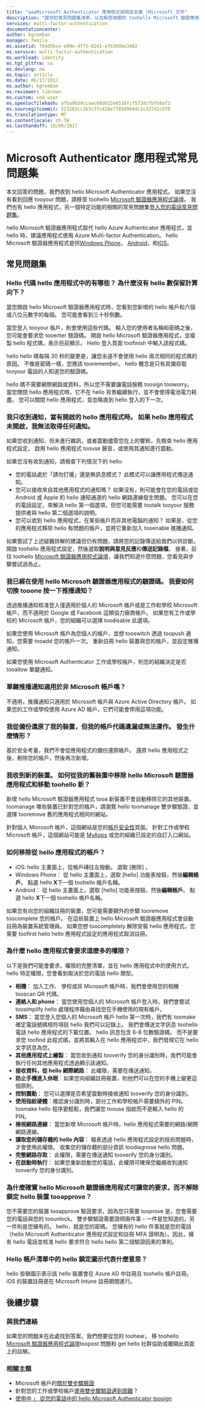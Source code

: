 ```yaml
---
title: "aaaMicrosoft Authenticator 應用程式說明及支援 |Microsoft 文件"
description: "提供的常見問題集清單，以及解答相關的 toohello Microsoft 驗證應用程式與 Azure Multi-factor Authentication。"
services: multi-factor-authentication
documentationcenter: 
author: kgremban
manager: femila
ms.assetid: f04d5bce-e99e-4f75-82d1-ef6369be3402
ms.service: multi-factor-authentication
ms.workload: identity
ms.tgt_pltfrm: na
ms.devlang: na
ms.topic: article
ms.date: 06/17/2017
ms.author: kgremban
ms.reviewer: librown
ms.custom: end-user
ms.openlocfilehash: afba9b59ccaac60d022e8516fcf573dcfbf68af2
ms.sourcegitcommit: 523283cc1b3c37c428e77850964dc1c33742c5f0
ms.translationtype: MT
ms.contentlocale: zh-TW
ms.lasthandoff: 10/06/2017
---
```

# <a name="microsoft-authenticator-app-faq"></a>Microsoft Authenticator 應用程式常見問題集

本文回答的問題，我們收到 hello Microsoft Authenticator 應用程式。 如果您沒有看到回應 tooyour 問題，請移至 toohello [Microsoft 驗證器應用程式論壇](https://social.technet.microsoft.com/Forums/en-US/home?forum=MicrosoftAuthenticatorApp)。 我們也有 hello 應用程式，另一個特定功能的相關的常見問題集[登入您的電話常見問題集](microsoft-authenticator-app-phone-signin-faq.md)。

hello Microsoft 驗證器應用程式取代 hello Azure Authenticator 應用程式，並 hello 時，建議應用程式使用 Azure Multi-factor Authentication。 hello Microsoft 驗證器應用程式是供[Windows Phone](http://go.microsoft.com/fwlink/?Linkid=825071)， [Android](http://go.microsoft.com/fwlink/?Linkid=825072)，和[IOS](http://go.microsoft.com/fwlink/?Linkid=825073)。

## <a name="frequently-asked-questions"></a>常見問題集

### <a name="what-are-hello-codes-in-hello-app-for-why-does-hello-number-keep-counting-down"></a>Hello 代碼 hello 應用程式中的有哪些？ 為什麼沒有 hello 數保留計算向下？

當您開啟 hello Microsoft 驗證器應用程式時，您看到您新增的 hello 帳戶和六個或八位元數字的每個。 您可能會看到三十秒倒數。

當您登入 tooyour 帳戶，則會使用這些代碼。 輸入您的使用者名稱和密碼之後，您可能會要求您 tooenter 驗證碼。 開啟 hello Microsoft 驗證器應用程式，並複製 hello 程式碼，表示目前顯示。 Hello 登入頁面 toofinish 中輸入該程式碼。

hello hello 碼每隔 30 秒的變更是，讓您永遠不會使用 hello 兩次相同的程式碼的原因。 不像是密碼一樣，您應該 tooremember。 hello 概念是只有具備存取 tooyour 電話的人知道您的驗證碼。

hello 碼不需要網際網路或資料，所以您不需要讓電話服務 toosign tooworry。 當您關閉 hello 應用程式時，它不在 hello 背景繼續執行，並不會使得電池電力耗盡。 您可以關閉 hello 應用程式，並忽略直到 hello 登入的下一次。  

### <a name="i-only-get-notifications-when-i-have-hello-app-open-if-hello-app-isnt-open-i-dont-get-any-notifications"></a>我只收到通知，當有開啟的 hello 應用程式時。 如果 hello 應用程式未開啟，我無法取得任何通知。

如果您收到通知，但未進行雜訊，或者震動儘管您在上的響鈴，先檢查 hello 應用程式設定。 啟用 hello 應用程式 toouse 聲音，或使用其通知進行震動。

如果您沒有收到通知，請檢查下列情況下的 hello:

- 您的電話處於「請勿打擾」還是無訊息模式？ 此模式可以讓應用程式傳送通知。
- 您可以接收來自其他應用程式的通知嗎？ 如果沒有，則可能會在您的電話或從 Android 或 Apple 的 hello 通知通道的 hello 網路連線發生問題。 您可以在您的電話設定，來解決 hello 第一個選項，但您可能需要 tootalk tooyour 服務提供者與 hello 第二個選項的說明。
- 您可以收到 hello 應用程式，在某些帳戶而非其他電腦的通知？ 如果是，從您的應用程式移除 hello 有問題的帳戶，並將它重新加入 tooenable 推播通知。 

如果嘗試了上述疑難排解的建議但仍有問題，請將您的記錄傳送給我們以供診斷。 開啟 toohello 應用程式設定，然後選取**說明與意見反應**和**傳送記錄檔**。 接著，前往 toohello [Microsoft 驗證器應用程式論壇](https://social.technet.microsoft.com/Forums/en-US/home?forum=MicrosoftAuthenticatorApp)，讓我們知道什麼問題，您看見與步驟嘗試過為止。 

### <a name="im-already-using-hello-microsoft-authenticator-application-for-verification-codes-how-do-i-switch-tooone-click-push-notifications"></a>我已經在使用 hello Microsoft 驗證器應用程式的驗證碼。 我要如何切換 tooone 按一下推播通知？
透過推播通知核准登入僅適用於個人的 Microsoft 帳戶或是工作和學校 Microsoft 帳戶，而不適用於 Google 或 Facebook 這類協力廠商帳戶。 如果您有工作或學校的 Microsoft 帳戶，您的組織可以選擇 toodisable 此選項。

如果您使用 Microsoft 帳戶為您個人的帳戶，並想 tooswitch 透過 toopush 通知，您需要 tooadd 您的帳戶一次。 重新註冊 hello 裝置與您的帳戶，並設定推播通知。  

如果您使用 Microsoft Authenticator 工作或學校帳戶，則您的組織決定是否 tooallow 單鍵通知。

### <a name="do-one-click-push-notifications-work-for-non-microsoft-accounts"></a>單鍵推播通知適用於非 Microsoft 帳戶嗎？
不適用，推播通知只適用於 Microsoft 帳戶與 Azure Active Directory 帳戶。 如果您的工作或學校使用 Azure AD 帳戶，它們可能會停用這項功能。  

### <a name="i-restored-my-device-from-a-backup-and-my-account-codes-are-missing-or-not-working-what-happened"></a>我從備份還原了我的裝置，但我的帳戶代碼遺漏或無法運作。 發生什麼情形？
基於安全考量，我們不會從應用程式的備份還原帳戶。  還原 hello 應用程式之後，刪除您的帳戶，然後再次新增。

### <a name="i-got-a-new-device-how-do-i-remove-hello-microsoft-authenticator-app-from-my-old-device-and-move-toohello-new-one"></a>我收到新的裝置。 如何從我的舊裝置中移除 hello Microsoft 驗證器應用程式和移動 toohello 新？
新增 hello Microsoft 驗證器應用程式 tooa 新裝置不會自動移除它的其他裝置。 toomanage 哪些裝置已針對您的帳戶，請瀏覽 hello toomanage 雙步驟驗證，並選擇 tooremove 舊的應用程式相同的網站。

針對個人 Microsoft 帳戶，這個網站是您的[帳戶安全性](https://account.microsoft.com/security)頁面。 針對工作或學校 Microsoft 帳戶，這個網站可能是 [MyApps](https://myapps.microsoft.com) 或您的組織已設定的自訂入口網站。

### <a name="how-do-i-remove-an-account-from-hello-app"></a>如何移除從 hello 應用程式的帳戶？
* iOS: hello 主畫面上，從帳戶磚往左撥動。 選取 [刪除] 。
* Windows Phone： 從 hello 主畫面上，選取 [hello] 功能表按鈕，然後**編輯帳戶**。 點選 hello **X**下一個 toohello 帳戶名稱。
* Android： 從 hello 主畫面上，選取 [hello] 功能表按鈕，然後**編輯帳戶**。 點選 hello **X**下一個 toohello 帳戶名稱。

如果您有向您的組織註冊的裝置，您可能需要額外的步驟 tooremove toocomplete 您的帳戶。 在這些裝置上 hello Microsoft 驗證器應用程式會自動註冊為裝置系統管理員。 如果您想 toocompletely 解除安裝 hello 應用程式，您需要 toofirst hello hello 應用程式設定的應用程式取消註冊。

### <a name="why-does-hello-app-request-so-many-permissions"></a>為什麼 hello 應用程式會要求這麼多的權限？
以下是我們可能會要求，權限的完整清單，並在 hello 應用程式中的使用方式。 hello 特定權限，您會看到取決於您的電話 hello 類型。

* **相機**： 加入工作、 學校或非 Microsoft 帳戶時，我們會使用您的相機 tooscan QR 代碼。
* **連絡人和 phone**： 當您使用您個人的 Microsoft 帳戶登入時，我們會嘗試 toosimplify hello 處理程序藉由尋找您在手機使用的現有帳戶。
* **SMS**： 當您登入您個人的 Microsoft 帳戶 hello 第一次時，我們有 toomake 確定電話號碼相符項目 hello 我們可以記錄上。 我們會傳送文字訊息 toohello 電話 hello 應用程式的下載位置。 hello 訊息包含 6-8 位數驗證碼。 而不是要求您 toofind 此程式碼，並將其輸入在 hello 應用程式中，我們發現它在 hello 文字訊息為您。
* **其他應用程式上繪製**： 當您收到通知 tooverify 您的身分識別時，我們可能會執行任何其他應用程式透過顯示該通知。
* **接收資料，從 hello 網際網路**： 此權限，需要在傳送通知。
* **防止手機進入休眠**：如果您向組織註冊裝置，則他們可以在您的手機上變更這個原則。
* **控制震動**： 您可以選擇是否希望震動時接收通知 tooverify 您的身分識別。
* **使用指紋硬體**︰確認身分識別時，部分工作和學校帳戶需要額外的 PIN。 toomake hello 程序更輕鬆，我們讓您 toouse 指紋而不是輸入 hello 的 PIN。
* **檢視網路連線**： 當您新增 Microsoft 帳戶時，hello 應用程式需要的網路/網際網路連線。
* **讀取您的儲存體的 hello 內容**： 報表透過 hello 應用程式設定的技術問題時，才會使用此權限。 收集您的儲存體的部分資訊 toodiagnose hello 問題。
* **完整網路存取**： 此權限，需要在傳送通知 tooverify 您的身分識別。
* **在啟動時執行**： 如果您重新啟動您的電話，此權限可確保您繼續收到通知 tooverify 您的身分識別。

### <a name="why-does-hello-microsoft-authenticator-app-allow-you-tooapprove-a-request-without-unlocking-hello-device"></a>為什麼確實 hello Microsoft 驗證器應用程式可讓您的要求，而不解除鎖定 hello 裝置 tooapprove？

您不需要您的裝置 tooapprove 驗證要求，因為您只需要 tooprove 是，您會需要您的電話與您的 toounlock。 雙步驟驗證需要證明兩件事 - 一件是您知道的，另一件則是您擁有的。 hello，就是您的密碼。 您擁有的 hello 件事就是您的電話 （hello Microsoft Authenticator 應用程式設定和註冊 MFA 證明為）。因此，擁有 hello 電話並核准 hello 要求符合 hello hello 第二個驗證因素的準則。 

### <a name="what-does-hello-lock-icon-in-hello-account-list-mean"></a>Hello 帳戶清單中的 hello 鎖定圖示代表什麼意思？

hello 掛鎖圖示表示該 hello 裝置會在 Azure AD 中註冊且 toohello 帳戶註冊。 iOS 的裝置註冊是在 Microsoft Intune 註冊期間進行。

## <a name="next-steps"></a>後續步驟

### <a name="contact-us"></a>與我們連絡
如果您的問題未在此處找到答案，我們想要從您的 toohear。 移 toohello [Microsoft 驗證器應用程式論壇](https://social.technet.microsoft.com/Forums/en-US/home?forum=MicrosoftAuthenticatorApp)toopost 問題和 get hello 社群協助或離開此頁面上的註解。


### <a name="related-topics"></a>相關主題
* Microsoft 帳戶的[關於雙步驟驗證](https://support.microsoft.com/help/12408/microsoft-account-about-two-step-verification)
* 針對您的工作或學校帳戶[使用雙步驟驗證遇到困難](multi-factor-authentication-end-user-troubleshoot.md)？
* [使用中 」 從您的電話中的 hello Microsoft Authenticator toosign](microsoft-authenticator-app-phone-signin-faq.md)

